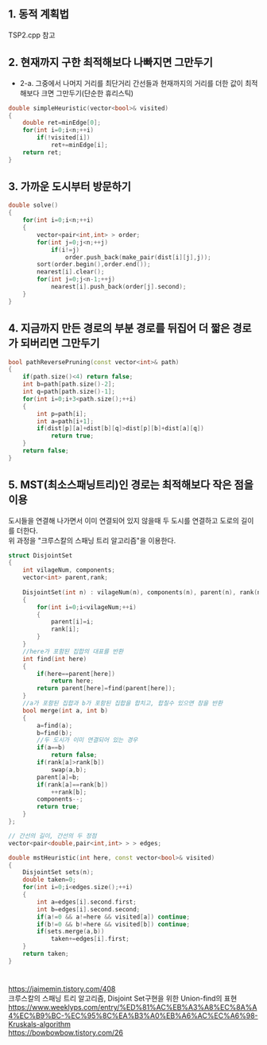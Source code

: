 ## 1. 동적 계획법
TSP2.cpp 참고

## 2. 현재까지 구한 최적해보다 나빠지면 그만두기
   - 2-a. 그중에서 나머지 거리를 최단거리 간선들과 현재까지의 거리를 더한 값이 최적해보다 크면 그만두기(단순한 휴리스틱) 
```c++
double simpleHeuristic(vector<bool>& visited)
{
    double ret=minEdge[0];
    for(int i=0;i<n;++i)
        if(!visited[i])
            ret+=minEdge[i];
    return ret;
}
```
## 3. 가까운 도시부터 방문하기  
```c++
double solve()
{
    for(int i=0;i<n;++i)
    {
        vector<pair<int,int> > order;
        for(int j=0;j<n;++j)
            if(i!=j)
                order.push_back(make_pair(dist[i][j],j));
        sort(order.begin(),order.end());
        nearest[i].clear();
        for(int j=0;j<n-1;++j)
            nearest[i].push_back(order[j].second);
    }
}
```
## 4. 지금까지 만든 경로의 부분 경로를 뒤집어 더 짧은 경로가 되버리면 그만두기  
```c++
bool pathReversePruning(const vector<int>& path)
{
    if(path.size()<4) return false;
    int b=path[path.size()-2];
    int q=path[path.size()-1];
    for(int i=0;i+3<path.size();++i)
    {
        int p=path[i];
        int a=path[i+1];
        if(dist[p][a]+dist[b][q]>dist[p][b]+dist[a][q])
            return true;
    }
    return false;
}
```
## 5. MST(최소스패닝트리)인 경로는 최적해보다 작은 점을 이용
도시들을 연결해 나가면서 이미 연결되어 있지 않을때 두 도시를 연결하고 도로의 길이를 더한다.  
위 과정을 "크루스칼의 스패닝 트리 알고리즘"을 이용한다.
```c++
struct DisjointSet
{
    int vilageNum, components;
    vector<int> parent,rank;
    
    DisjointSet(int n) : vilageNum(n), components(n), parent(n), rank(n)
    {
        for(int i=0;i<vilageNum;++i)
        {
            parent[i]=i;
            rank[i];
        }
    }
    //here가 포함된 집합의 대표를 반환
    int find(int here)
    {
        if(here==parent[here])
            return here;
        return parent[here]=find(parent[here]);
    }
    //a가 포함된 집합과 b가 포함된 집합을 합치고, 합칠수 있으면 참을 반환
    bool merge(int a, int b)
    {
        a=find(a);
        b=find(b);
        //두 도시가 이미 연결되어 있는 경우
        if(a==b)
            return false;
        if(rank[a]>rank[b])
            swap(a,b);
        parent[a]=b;
        if(rank[a]==rank[b])
            ++rank[b];
        components--;
        return true;
    }
};

// 간선의 길이, 간선의 두 정점
vector<pair<double,pair<int,int> > > edges;

double mstHeuristic(int here, const vector<bool>& visited)
{
    DisjointSet sets(n);
    double taken=0;
    for(int i=0;i<edges.size();++i)
    {
        int a=edges[i].second.first;
        int b=edges[i].second.second;
        if(a!=0 && a!=here && visited[a]) continue;
        if(b!=0 && b!=here && visited[b]) continue;
        if(sets.merge(a,b))
            taken+=edges[i].first;
    }
    return taken;
}
```

# 
https://jaimemin.tistory.com/408  
크루스칼의 스패닝 트리 알고리즘, Disjoint Set구현을 위한 Union-find의 표현
https://www.weeklyps.com/entry/%ED%81%AC%EB%A3%A8%EC%8A%A4%EC%B9%BC-%EC%95%8C%EA%B3%A0%EB%A6%AC%EC%A6%98-Kruskals-algorithm  
https://bowbowbow.tistory.com/26
